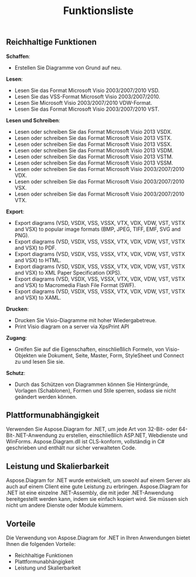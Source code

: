 ﻿---
title: Funktionsliste
type: docs
weight: 20
url: /de/net/feature-list/
description: Diese Seite beschreibt die Funktionsliste der Bibliothek Aspose.Diagram.
---
## **Reichhaltige Funktionen**
**Schaffen**:

- Erstellen Sie Diagramme von Grund auf neu.

**Lesen**:

- Lesen Sie das Format Microsoft Visio 2003/2007/2010 VSD.
- Lesen Sie das VSS-Format Microsoft Visio 2003/2007/2010.
- Lesen Sie Microsoft Visio 2003/2007/2010 VDW-Format.
- Lesen Sie das Format Microsoft Visio 2003/2007/2010 VST.

**Lesen und Schreiben**:

- Lesen oder schreiben Sie das Format Microsoft Visio 2013 VSDX.
- Lesen oder schreiben Sie das Format Microsoft Visio 2013 VSTX.
- Lesen oder schreiben Sie das Format Microsoft Visio 2013 VSSX.
- Lesen oder schreiben Sie das Format Microsoft Visio 2013 VSDM.
- Lesen oder schreiben Sie das Format Microsoft Visio 2013 VSTM.
- Lesen oder schreiben Sie das Format Microsoft Visio 2013 VSSM.
- Lesen oder schreiben Sie das Format Microsoft Visio 2003/2007/2010 VDX.
- Lesen oder schreiben Sie das Format Microsoft Visio 2003/2007/2010 VSX.
- Lesen oder schreiben Sie das Format Microsoft Visio 2003/2007/2010 VTX.

**Export**:

- Export diagrams (VSD, VSDX, VSS, VSSX, VTX, VDX, VDW, VST, VSTX and VSX) to popular image formats (BMP, JPEG, TIFF, EMF, SVG and PNG).
- Export diagrams (VSD, VSDX, VSS, VSSX, VTX, VDX, VDW, VST, VSTX and VSX) to PDF.
- Export diagrams (VSD, VSDX, VSS, VSSX, VTX, VDX, VDW, VST, VSTX and VSX) to HTML.
- Export diagrams (VSD, VSDX, VSS, VSSX, VTX, VDX, VDW, VST, VSTX and VSX) to XML Paper Specification (XPS).
- Export diagrams (VSD, VSDX, VSS, VSSX, VTX, VDX, VDW, VST, VSTX and VSX) to Macromedia Flash File Format (SWF).
- Export diagrams (VSD, VSDX, VSS, VSSX, VTX, VDX, VDW, VST, VSTX and VSX) to XAML.

**Drucken**:

- Drucken Sie Visio-Diagramme mit hoher Wiedergabetreue.
- Print Visio diagram on a server via XpsPrint API

**Zugang**:

- Greifen Sie auf die Eigenschaften, einschließlich Formeln, von Visio-Objekten wie Dokument, Seite, Master, Form, StyleSheet und Connect zu und lesen Sie sie.

**Schutz**:

- Durch das Schützen von Diagrammen können Sie Hintergründe, Vorlagen (Schablonen), Formen und Stile sperren, sodass sie nicht geändert werden können.
## **Plattformunabhängigkeit**
Verwenden Sie Aspose.Diagram for .NET, um jede Art von 32-Bit- oder 64-Bit-.NET-Anwendung zu erstellen, einschließlich ASP.NET, Webdienste und WinForms. Aspose.Diagram.dll ist CLS-konform, vollständig in C# geschrieben und enthält nur sicher verwalteten Code.
## **Leistung und Skalierbarkeit**
Aspose.Diagram for .NET wurde entwickelt, um sowohl auf einem Server als auch auf einem Client eine gute Leistung zu erbringen. Aspose.Diagram for .NET ist eine einzelne .NET-Assembly, die mit jeder .NET-Anwendung bereitgestellt werden kann, indem sie einfach kopiert wird. Sie müssen sich nicht um andere Dienste oder Module kümmern.
## **Vorteile**
Die Verwendung von Aspose.Diagram for .NET in Ihren Anwendungen bietet Ihnen die folgenden Vorteile:

- Reichhaltige Funktionen
- Plattformunabhängigkeit
- Leistung und Skalierbarkeit
